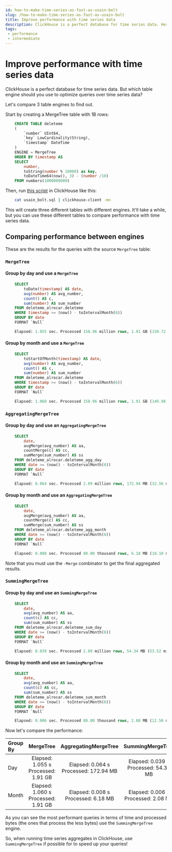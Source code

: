 ```yaml
---
id: how-to-make-time-series-as-fast-as-usain-bolt
slug: /how-to-make-time-series-as-fast-as-usain-bolt
title: Improve performance with time series data
description: ClickHouse is a perfect database for time series data. Here's how to improve time series performance in ClickHouse by choosing the right table engine.
tags: 
 - performance
 - intermediate
---
```


# Improve performance with time series data
ClickHouse is a perfect database for time series data. But which table engine should you use to optimize queries over time series data? 

Let's compare 3 table engines to find out.

Start by creating a MergeTree table with 1B rows:

```SQL
    CREATE TABLE deleteme
    (
        `number` UInt64,
        `key` LowCardinality(String),
        `timestamp` DateTime
    )
    ENGINE = MergeTree
    ORDER BY timestamp AS
    SELECT
        number,
        toString(number % 10000) as key,
        toDateTime64(now(), 3) - (number /10)
    FROM numbers(1000000000)
```

Then, run [this script](https://gist.githubusercontent.com/alrocar/f223cbab9b2cfd4ccf9ba75f1b6496e5/raw/af2f0bbe409680f6e2c61172d52df5614ce618fb/usain_bolt.sql) in ClickHouse like this:

```bash
    cat usain_bolt.sql | clickhouse-client -mn
```

This will create three different tables with different engines. It'll take a while, but you can use these different tables to compare performance with time series data.

## Comparing performance between engines
These are the results for the queries with the source ``MergeTree`` table:

### ``MergeTree``
#### Group by day and use a ``MergeTree``

```SQL
    SELECT
        toDate(timestamp) AS date,
        avg(number) AS avg_number,
        count() AS c,
        sum(number) AS sum_number
    FROM deleteme_alrocar.deleteme
    WHERE timestamp >= (now() - toIntervalMonth(6))
    GROUP BY date
    FORMAT `Null`

    Elapsed: 1.055 sec. Processed 158.96 million rows, 1.91 GB (150.72 million rows/s., 1.81 GB/s.)
```

#### Group by month and use a ``MergeTree``

```SQL
    SELECT
        toStartOfMonth(timestamp) AS date,
        avg(number) AS avg_number,
        count() AS c,
        sum(number) AS sum_number
    FROM deleteme_alrocar.deleteme
    WHERE timestamp >= (now() - toIntervalMonth(6))
    GROUP BY date
    FORMAT `Null`

    Elapsed: 1.060 sec. Processed 158.96 million rows, 1.91 GB (149.98 million rows/s., 1.80 GB/s.)
```
### ``AggregatingMergeTree``
#### Group by day and use an ``AggregatingMergeTree``

```SQL
    SELECT
        date,
        avgMerge(avg_number) AS aa,
        countMerge(c) AS cc,
        sumMerge(sum_number) AS ss
    FROM deleteme_alrocar.deleteme_agg_day
    WHERE date >= (now() - toIntervalMonth(6))
    GROUP BY date
    FORMAT `Null`

    Elapsed: 0.064 sec. Processed 2.09 million rows, 172.94 MB (32.56 million rows/s., 2.69 GB/s.)    
```

#### Group by month and use an ``AggregatingMergeTree``

```SQL
    SELECT
        date,
        avgMerge(avg_number) AS aa,
        countMerge(c) AS cc,
        sumMerge(sum_number) AS ss
    FROM deleteme_alrocar.deleteme_agg_month
    WHERE date >= (now() - toIntervalMonth(6))
    GROUP BY date
    FORMAT `Null`

    Elapsed: 0.008 sec. Processed 80.00 thousand rows, 6.18 MB (10.10 million rows/s., 779.92 MB/s.)
```

Note that you must use the ``-Merge`` combinator to get the final aggregated results.

### ``SummingMergeTree``
#### Group by day and use an ``SummingMergeTree``

```SQL
    SELECT
        date,
        avg(avg_number) AS aa,
        count(c) AS cc,
        sum(sum_number) AS ss
    FROM deleteme_alrocar.deleteme_sum_day
    WHERE date >= (now() - toIntervalMonth(6))
    GROUP BY date
    FORMAT `Null`

    Elapsed: 0.039 sec. Processed 2.09 million rows, 54.34 MB (53.52 million rows/s., 1.39 GB/s.)
```

#### Group by month and use an ``SummingMergeTree``

```SQL
    SELECT
        date,
        avg(avg_number) AS aa,
        count(c) AS cc,
        sum(sum_number) AS ss
    FROM deleteme_alrocar.deleteme_sum_month
    WHERE date >= (now() - toIntervalMonth(6))
    GROUP BY date
    FORMAT `Null`

    Elapsed: 0.006 sec. Processed 80.00 thousand rows, 2.08 MB (12.50 million rows/s., 325.02 MB/s.)
```
Now let's compare the performance:

| Group By | MergeTree | AggregatingMergeTree | SummingMergeTree |
| :--- | :---: | :---: | :---: |
| Day | Elapsed: 1.055 s<br>Processed: 1.91 GB | Elapsed: 0.064 s<br>Processed: 172.94 MB | Elapsed: 0.039 s<br>Processed: 54.34 MB |
| Month | Elapsed: 1.060 s<br>Processed: 1.91 GB | Elapsed: 0.008 s<br>Processed: 6.18 MB | Elapsed: 0.006 s<br>Processed: 2.08 MB |

As you can see the most performant queries in terms of time and processed bytes (the ones that process the less bytes) use the ``SummingMergeTree`` engine.

So, when running time series aggregates in ClickHouse, use ``SummingMergeTree`` if possible for to speed up your queries!